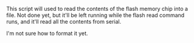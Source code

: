 This script will used to read the contents of the flash memory chip into a file.
Not done yet, but it'll be left running while the flash read command runs, and it'll read all the contents from serial.

I'm not sure how to format it yet.